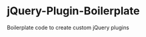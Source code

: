 jQuery-Plugin-Boilerplate
=========================

Boilerplate code to create custom jQuery plugins